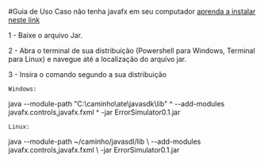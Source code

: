 #Guia de Uso
Caso não tenha javafx em seu computador [aprenda a instalar neste link](https://dev.java/learn/javafx/install/)

1 - Baixe o arquivo Jar.

2 - Abra o terminal de sua distribuição (Powershell para Windows, Terminal para Linux) e navegue até a localização do arquivo jar.

3 - Insira o comando segundo a sua distribuição

	Windows:
 
java --module-path "C:\caminho\ate\javasdk\lib" ^ --add-modules javafx.controls,javafx.fxml ^ -jar ErrorSimulator0.1.jar

	Linux:

java --module-path ~/caminho/javasdl/lib \ --add-modules javafx.controls,javafx.fxml \ -jar ErrorSimulator0.1.jar

